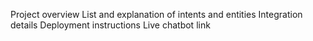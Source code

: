 Project overview
List and explanation of intents and entities
Integration details
Deployment instructions
Live chatbot link
